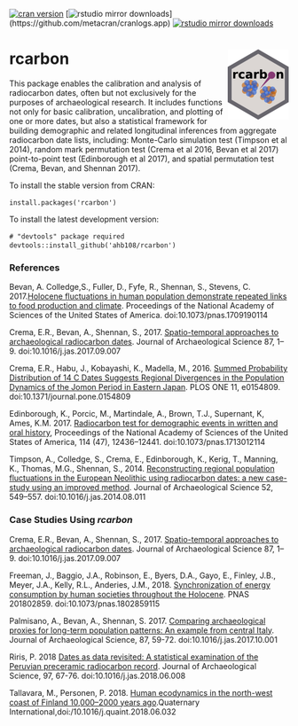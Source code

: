[![cran version](http://www.r-pkg.org/badges/version/rcarbon)](https://CRAN.R-project.org/package=rcarbon) 
[![rstudio mirror downloads](http://cranlogs.r-pkg.org/badges/rcarbon?)](https://github.com/metacran/cranlogs.app)
[![rstudio mirror downloads](http://cranlogs.r-pkg.org/badges/grand-total/rcarbon?color=82b4e8)](https://github.com/metacran/cranlogs.app)
# rcarbon <img src="/logo/rcarbon_logo.png" align="right" />

This package enables the calibration and analysis of radiocarbon dates, often but not exclusively for the purposes of archaeological research. It includes functions not only for basic calibration, uncalibration, and plotting of one or more dates, but also a statistical framework for building demographic and related longitudinal inferences from aggregate radiocarbon date lists, including: Monte-Carlo simulation test (Timpson et al 2014), random mark permutation test (Crema et al 2016, Bevan et al 2017) point-to-point test (Edinborough et al 2017), and spatial permutation test (Crema, Bevan, and Shennan 2017).

To install the stable version from CRAN:

```
install.packages('rcarbon')
```

To install the latest development version:

```
# "devtools" package required 
devtools::install_github('ahb108/rcarbon')
```

### References
Bevan, A. Colledge,S., Fuller, D., Fyfe, R., Shennan, S., Stevens, C. 2017.[Holocene fluctuations in human population demonstrate repeated links to food production and climate](https://doi.org/10.1073/pnas.1709190114). Proceedings of the National Academy of Sciences of the United States of America. doi:10.1073/pnas.1709190114  

Crema, E.R., Bevan, A., Shennan, S., 2017. [Spatio-temporal approaches to archaeological radiocarbon dates](https://doi.org/10.1016/j.jas.2017.09.007). Journal of Archaeological Science 87, 1–9. doi:10.1016/j.jas.2017.09.007

Crema, E.R., Habu, J., Kobayashi, K., Madella, M., 2016. [Summed Probability Distribution of 14 C Dates Suggests Regional Divergences in the Population Dynamics of the Jomon Period in Eastern Japan](https://doi.org/10.1371/journal.pone.0154809). PLOS ONE 11, e0154809. doi:10.1371/journal.pone.0154809

Edinborough, K., Porcic, M., Martindale, A., Brown, T.J., Supernant, K, Ames, K.M. 2017. [Radiocarbon test for demographic events in written and oral history](https://doi.org/10.1073/pnas.1713012114), Proceedings of the National Academy of Sciences of the United States of America, 114 (47), 12436–12441. doi:10.1073/pnas.1713012114

Timpson, A., Colledge, S., Crema, E., Edinborough, K., Kerig, T., Manning, K., Thomas, M.G., Shennan, S., 2014. [Reconstructing regional population fluctuations in the European Neolithic using radiocarbon dates: a new case-study using an improved method](https://doi.org/10.1016/j.jas.2014.08.011). Journal of Archaeological Science 52, 549–557. doi:10.1016/j.jas.2014.08.011

### Case Studies Using _rcarbon_

Crema, E.R., Bevan, A., Shennan, S., 2017. [Spatio-temporal approaches to archaeological radiocarbon dates](https://doi.org/10.1016/j.jas.2017.09.007). Journal of Archaeological Science 87, 1–9. doi:10.1016/j.jas.2017.09.007

Freeman, J., Baggio, J.A., Robinson, E., Byers, D.A., Gayo, E., Finley, J.B., Meyer, J.A., Kelly, R.L., Anderies, J.M., 2018. [Synchronization of energy consumption by human societies throughout the Holocene](https://doi.org/10.1073/pnas.1802859115). PNAS 201802859. doi:10.1073/pnas.1802859115

Palmisano, A., Bevan, A., Shennan, S. 2017. [Comparing archaeological proxies for long-term population patterns: An example from central Italy](https://doi.org/10.1016/j.jas.2017.10.001). Journal of Archaeological Science, 87, 59-72. doi:10.1016/j.jas.2017.10.001

Riris, P. 2018 [Dates as data revisited: A statistical examination of the Peruvian preceramic radiocarbon record](https://doi.org/10.1016/j.jas.2018.06.008). Journal of Archaeological Science, 97, 67-76. doi:10.1016/j.jas.2018.06.008

Tallavara, M., Personen, P. 2018. [Human ecodynamics in the north-west coast of Finland 10,000–2000 years ago](https://doi.org/10.1016/j.quaint.2018.06.032).Quaternary International,doi:/10.1016/j.quaint.2018.06.032





